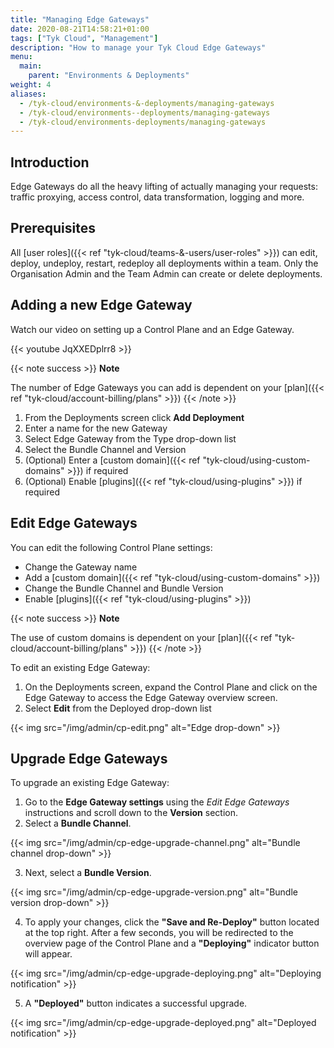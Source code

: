 ```yaml
---
title: "Managing Edge Gateways"
date: 2020-08-21T14:58:21+01:00
tags: ["Tyk Cloud", "Management"]
description: "How to manage your Tyk Cloud Edge Gateways"
menu:
  main:
    parent: "Environments & Deployments"
weight: 4
aliases:
  - /tyk-cloud/environments-&-deployments/managing-gateways
  - /tyk-cloud/environments--deployments/managing-gateways
  - /tyk-cloud/environments-deployments/managing-gateways
---
```


## Introduction

Edge Gateways do all the heavy lifting of actually managing your requests: traffic proxying, access control, data transformation, logging and more.


## Prerequisites

All [user roles]({{< ref "tyk-cloud/teams-&-users/user-roles" >}}) can edit, deploy, undeploy, restart, redeploy all deployments within a team. Only the Organisation Admin and the Team Admin can create or delete deployments.


## Adding a new Edge Gateway

Watch our video on setting up a Control Plane and an Edge Gateway.

{{< youtube JqXXEDplrr8 >}}

{{< note success >}}
**Note**
  
The number of Edge Gateways you can add is dependent on your [plan]({{< ref "tyk-cloud/account-billing/plans" >}})
{{< /note >}}

1. From the Deployments screen click **Add Deployment**
2. Enter a name for the new Gateway
3. Select Edge Gateway from the Type drop-down list
4. Select the Bundle Channel and Version
5. (Optional) Enter a [custom domain]({{< ref "tyk-cloud/using-custom-domains" >}}) if required
6. (Optional) Enable [plugins]({{< ref "tyk-cloud/using-plugins" >}}) if required

## Edit Edge Gateways

You can edit the following Control Plane settings:
* Change the Gateway name
* Add a [custom domain]({{< ref "tyk-cloud/using-custom-domains" >}})
* Change the Bundle Channel and Bundle Version
* Enable [plugins]({{< ref "tyk-cloud/using-plugins" >}})

{{< note success >}}
**Note**
  
The use of custom domains is dependent on your [plan]({{< ref "tyk-cloud/account-billing/plans" >}})
{{< /note >}}

To edit an existing Edge Gateway:

1. On the Deployments screen, expand the Control Plane and click on the Edge Gateway to access the Edge Gateway overview screen.
2. Select **Edit** from the Deployed drop-down list

{{< img src="/img/admin/cp-edit.png" alt="Edge drop-down" >}}


## Upgrade Edge Gateways

To upgrade an existing Edge Gateway:

1. Go to the **Edge Gateway settings** using the _Edit Edge Gateways_ instructions and scroll down to the **Version** section.
2. Select a **Bundle Channel**.

{{< img src="/img/admin/cp-edge-upgrade-channel.png" alt="Bundle channel drop-down" >}}

3. Next, select a **Bundle Version**.

{{< img src="/img/admin/cp-edge-upgrade-version.png" alt="Bundle version drop-down" >}}

4. To apply your changes, click the **"Save and Re-Deploy"** button located at the top right. After a few seconds, you will be redirected to the overview page of the Control Plane and a **"Deploying"** indicator button will appear. 

{{< img src="/img/admin/cp-edge-upgrade-deploying.png" alt="Deploying notification" >}}

5. A **"Deployed"** button indicates a successful upgrade.

{{< img src="/img/admin/cp-edge-upgrade-deployed.png" alt="Deployed notification" >}}
